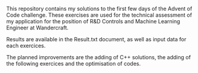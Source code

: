 This repository contains my solutions to the first few days of the Advent of Code challenge.
These exercises are used for the technical assessment of my application for the position of R&D Controls and Machine Learning Engineer at Wandercraft.

Results are available in the Result.txt document, as well as input data for each exercices.

The planned improvements are the adding of C++ solutions, the adding of the following exercices and the optimisation of codes.

